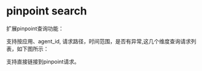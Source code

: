 # pinpoint search

扩展pinpoint查询功能：

支持按应用、agent_id, 请求路径，时间范围，是否有异常,这几个维度查询请求列表，如下图所示：


支持直接链接到pinpoint请求。



